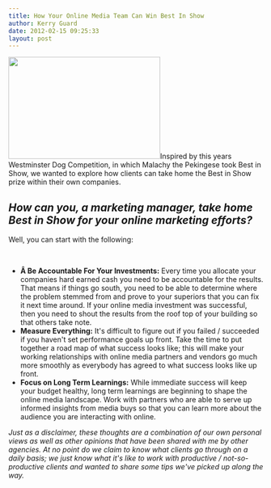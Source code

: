 ```yaml
---
title: How Your Online Media Team Can Win Best In Show
author: Kerry Guard
date: 2012-02-15 09:25:33
layout: post
---
```

<img class="alignleft size-medium wp-image-586" title="best in show" src="http://mkgmediagroup.com/wp-content/uploads/2012/02/best-in-show-300x202.jpg" alt="" width="300" height="202" />Inspired by this years Westminster Dog Competition, in which Malachy the Pekingese took Best in Show, we wanted to explore how clients can take home the Best in Show prize within their own companies.
<h2><em>How can you, a marketing manager, take home Best in Show for your online marketing efforts?</em></h2>
Well, you can start with the following:

&nbsp;
<ul>
	<li><strong>Â Be Accountable For Your Investments:</strong> Every time you allocate your companies hard earned cash you need to be accountable for the results. That means if things go south, you need to be able to determine where the problem stemmed from and prove to your superiors that you can fix it next time around. If your online media investment was successful, then you need to shout the results from the roof top of your building so that others take note.</li>
	<li><strong>Measure Everything:</strong> It's difficult to figure out if you failed / succeeded if you haven't set performance goals up front. Take the time to put together a road map of what success looks like; this will make your working relationships with online media partners and vendors go much more smoothly as everybody has agreed to what success looks like up front.</li>
	<li><strong>Focus on Long Term Learnings:</strong> While immediate success will keep your budget healthy, long term learnings are beginning to shape the online media landscape. Work with partners who are able to serve up informed insights from media buys so that you can learn more about the audience you are interacting with online.</li>
</ul>
<em>Just as a disclaimer, these thoughts are a combination of our own personal views as well as other opinions that have been shared with me by other agencies. At no point do we claim to know what clients go through on a daily basis; we just know what it's like to work with productive / not-so-productive clients and wanted to share some tips we've picked up along the way.</em>
